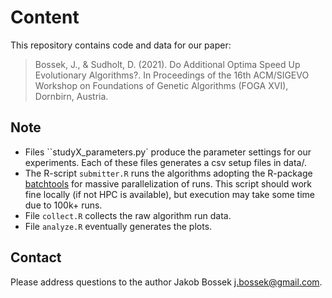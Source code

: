 # Content

This repository contains code and data for our paper:

> Bossek, J., & Sudholt, D. (2021). Do Additional Optima Speed Up Evolutionary Algorithms?. In Proceedings of the 16th ACM/SIGEVO Workshop on Foundations of Genetic Algorithms (FOGA XVI), Dornbirn, Austria.

## Note

* Files ``studyX_parameters.py` produce the parameter settings for our experiments. Each of these files generates a csv setup files in data/.
* The R-script `submitter.R` runs the algorithms adopting the R-package [batchtools](https://github.com/mllg/batchtools) for massive parallelization of runs. This script should work fine locally (if not HPC is available), but execution may take some time due to 100k+ runs.
* File `collect.R` collects the raw algorithm run data.
* File `analyze.R` eventually generates the plots.

## Contact

Please address questions to the author Jakob Bossek <j.bossek@gmail.com>.
